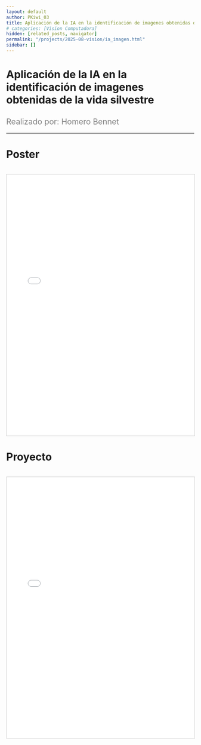 ```yaml
---
layout: default
author: PKiwi_03
title: Aplicación de la IA en la identificación de imagenes obtenidas de la vida silvestre
# categories: [Vision Computadora]
hidden: [related_posts, navigator]
permalink: "/projects/2025-08-vision/ia_imagen.html"
sidebar: []
---
```


# Aplicación de la IA en la identificación de imagenes obtenidas de la vida silvestre

<h2 style="color: gray; font-weight: normal;">
Realizado por: Homero Bennet
</h2>

---

# Poster
<br>

<iframe 
    src="/assets/html/2025-08-vision/ok/homero_bennet_poster.pdf" 
    width="100%" 
    height="700" 
    style="border: 1px solid #ccc;"
></iframe>

# Proyecto
<br>

<iframe 
    src="/assets/html/2025-08-vision/ok/homero_bennet.html" 
    width="100%" 
    height="700" 
    style="border: 1px solid #ccc;"
></iframe>
